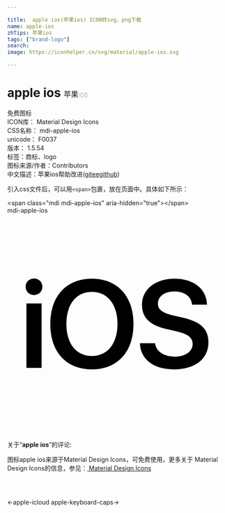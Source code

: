 ```yaml
---

title:  apple ios(苹果ios) ICON转svg、png下载
name: apple-ios
zhTips: 苹果ios
tags: ["brand-logo"]
search: 
image: https://iconhelper.cn/svg/material/apple-ios.svg

---
```


# apple ios  <small style="font-size: 60%;font-weight: 100">苹果ios</small>


<div class="detail-page">
<p>
<span><span class="badge-success badge">免费图标</span> </span>
<br/>
<span>
ICON库：
<span class="badge-secondary badge">Material Design Icons</span> 
</span>
<br/>
<span>
CSS名称：
<span class="badge-secondary badge">mdi-apple-ios</span> 
</span>
<br/>
<span>
unicode：
<span class="badge-secondary badge">F0037</span> 
<copy-btn content='F0037' btn-title=""></copy-btn>
<copy-btn :content='String.fromCodePoint(parseInt("F0037", 16))' btn-title="复制U"></copy-btn>
</span>
<br/>
<span>
版本：
<span class="badge-secondary badge">1.5.54</span> 
</span><br/><span>标签：<span class="badge-light badge"><router-link to="/tags/brand-logo.html">商标、logo</router-link></span></span>
<br/>
<span>图标来源/作者：<span class="badge-light badge">Contributors</span></span> 
<br/>
<span class="zh-detail">中文描述：<span class="badge-primary badge">苹果ios</span><span class="help-link"><span>帮助改进</span>(<a href="https://gitee.com/liuwave/icon-helper/edit/master/json/material/apple-ios.json" target="_blank" rel="noopener noreferrer">gitee</a><a href="https://github.com/liuwave/icon-helper/edit/master/json/material/apple-ios.json" target="_blank" rel="noopener noreferrer">github</a></span>)</span><br/>
</p>
</div>
<div class="alert alert-dark">
  <i class="mdi mdi-apple-ios mdi-48px"></i>
  <i class="mdi mdi-apple-ios mdi-36px"></i>
  <i class="mdi mdi-apple-ios mdi-24px"></i>
  <i class="mdi mdi-apple-ios mdi-18px"></i>
</div>
<div>
  <p>引入css文件后，可以用<code>&lt;span&gt;</code>包裹，放在页面中。具体如下所示：    
  </p>
  <div class="alert alert-primary" style="font-size: 14px">
    &lt;span class="mdi mdi-apple-ios" aria-hidden="true"&gt;&lt;/span&gt;
    <copy-btn content='<span class="mdi mdi-apple-ios" aria-hidden="true"></span>'></copy-btn>
  </div>
  <div class="alert alert-secondary">
    <i class="mdi mdi-apple-ios"
    style="font-size: 24px"
    aria-hidden="true"></i> mdi-apple-ios
    <copy-btn content="mdi-apple-ios" btn-title="复制图标名称"></copy-btn>
  </div>
</div>
<div id="svg" class="svg-wrap">
<svg xmlns="http://www.w3.org/2000/svg" viewBox="0 0 24 24"><path d="M2.09 16.8H3.75V9.76H2.09M2.92 8.84C3.44 8.84 3.84 8.44 3.84 7.94C3.84 7.44 3.44 7.04 2.92 7.04C2.4 7.04 2 7.44 2 7.94C2 8.44 2.4 8.84 2.92 8.84M9.25 7.06C6.46 7.06 4.7 8.96 4.7 12C4.7 15.06 6.46 16.96 9.25 16.96C12.04 16.96 13.8 15.06 13.8 12C13.8 8.96 12.04 7.06 9.25 7.06M9.25 8.5C10.96 8.5 12.05 9.87 12.05 12C12.05 14.15 10.96 15.5 9.25 15.5C7.54 15.5 6.46 14.15 6.46 12C6.46 9.87 7.54 8.5 9.25 8.5M14.5 14.11C14.57 15.87 16 16.96 18.22 16.96C20.54 16.96 22 15.82 22 14C22 12.57 21.18 11.77 19.23 11.32L18.13 11.07C16.95 10.79 16.47 10.42 16.47 9.78C16.47 9 17.2 8.45 18.28 8.45C19.38 8.45 20.13 9 20.21 9.89H21.84C21.8 8.2 20.41 7.06 18.29 7.06C16.21 7.06 14.73 8.21 14.73 9.91C14.73 11.28 15.56 12.13 17.33 12.53L18.57 12.82C19.78 13.11 20.27 13.5 20.27 14.2C20.27 15 19.47 15.57 18.31 15.57C17.15 15.57 16.26 15 16.16 14.11H14.5Z" /></svg>
</div>
<detail full-name='mdi-apple-ios'></detail>
<div class="icon-detail__container">
<p>关于“<b>apple ios</b>”的评论:</p>
</div>
<Vssue title="关于“apple ios”的评论" />    
<div><p>图标apple ios来源于Material Design Icons，可免费使用，更多关于 Material Design Icons的信息，参见：<a target="_blank" href="https://iconhelper.cn/material.html"> Material Design Icons</a>
</p></div>

<div style="padding:2rem 0 " class="page-nav"><p class="inner"><span class="prev">←<router-link to="/icon/apple-icloud.html">apple-icloud</router-link></span> <span class="next"><router-link to="/icon/apple-keyboard-caps.html">apple-keyboard-caps</router-link>→</span></p></div>

